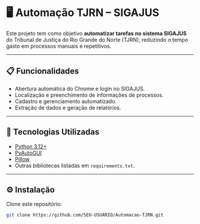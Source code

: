 # 🖥️ Automação TJRN – SIGAJUS

Este projeto tem como objetivo **automatizar tarefas no sistema SIGAJUS** do Tribunal de Justiça do Rio Grande do Norte (TJRN), reduzindo o tempo gasto em processos manuais e repetitivos.

---

## 📋 Funcionalidades

- Abertura automática do Chrome e login no SIGAJUS.  
- Localização e preenchimento de informações de processos.  
- Cadastro e gerenciamento automatizado.  
- Extração de dados e geração de relatórios.  

---

## 🚀 Tecnologias Utilizadas

- [Python 3.12+](https://www.python.org/)  
- [PyAutoGUI](https://pyautogui.readthedocs.io/en/latest/)  
- [Pillow](https://pillow.readthedocs.io/en/stable/)  
- Outras bibliotecas listadas em `requirements.txt`.

---

## ⚙️ Instalação

Clone este repositório:
```bash
git clone https://github.com/SEU-USUARIO/Automacao-TJRN.git
